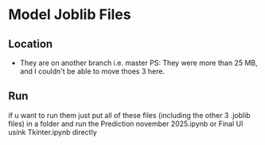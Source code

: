 # Model Joblib Files
## Location
* They are on another branch i.e. master
  PS: They were more than 25 MB, and I couldn't be able to move thoes 3 here.
## Run
if u want to run them
just put all of these files (including the other 3 .joblib files) in a folder and run the Prediction november 2025.ipynb or Final Ul usink Tkinter.ipynb directly

